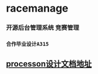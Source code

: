 # racemanage
### 开源后台管理系统 竞赛管理
### `合作毕业设计A315`
## [processon设计文档地址](https://www.processon.com/myteams/5a66ce62e4b05a8ff314c329)

